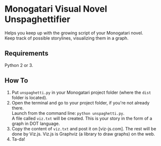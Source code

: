 # Monogatari Visual Novel Unspaghettifier

Helps you keep up with the growing script of your Monogatari novel. \
Keep track of possible storylines, visualizing them in a graph.


## Requirements

Python 2 or 3.


## How To

1. Put `unspaghetti.py` in your Monogatari project folder (where the `dist` folder is located).
2. Open the terminal and go to your project folder, if you're not already there. \
Launch from the command line: `python unspaghetti.py`. \
A file called `viz.txt` will be created.
This is your story in the form of a graph in DOT language.
3. Copy the content of `viz.txt` and post it on [viz-js.com].
The rest will be done by Viz.js.
Viz.js is Graphviz (a library to draw graphs) on the web.
4. Ta-da!
